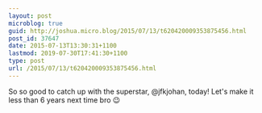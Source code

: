 ```yaml
---
layout: post
microblog: true
guid: http://joshua.micro.blog/2015/07/13/t620420009353875456.html
post_id: 37647
date: 2015-07-13T13:30:31+1100
lastmod: 2019-07-30T17:41:30+1100
type: post
url: /2015/07/13/t620420009353875456.html
---
```

So so good to catch up with the superstar, @jfkjohan, today! Let's make it less than 6 years next time bro 😉
